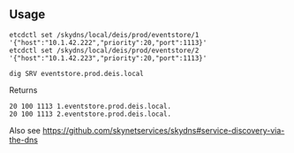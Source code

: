 ## Usage

    etcdctl set /skydns/local/deis/prod/eventstore/1 '{"host":"10.1.42.222","priority":20,"port":1113}'
    etcdctl set /skydns/local/deis/prod/eventstore/2 '{"host":"10.1.42.223","priority":20,"port":1113}'

    dig SRV eventstore.prod.deis.local

Returns

    20 100 1113 1.eventstore.prod.deis.local.
    20 100 1113 2.eventstore.prod.deis.local.

Also see https://github.com/skynetservices/skydns#service-discovery-via-the-dns